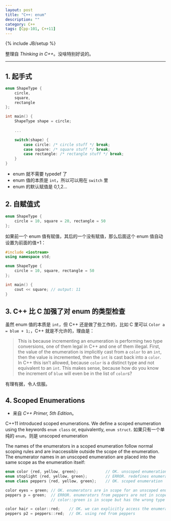 ```yaml
---
layout: post
title: "C++: enum"
description: ""
category: C++
tags: [Cpp-101, C++11]
---
```

{% include JB/setup %}

整理自 _Thinking in C++_。没啥特别好说的。

-----

## 1. 起手式

```cpp
enum ShapeType {
	circle,
	square,
	rectangle
}; 

int main() {
	ShapeType shape = circle;
	
	...

	switch(shape) {
		case circle: /* circle stuff */ break;
		case square: /* square stuff */ break;
		case rectangle: /* rectangle stuff */ break;
	}
}
```

* enum 就不需要 typedef 了
* enum 值的本质是 `int`，所以可以用在 `switch` 里
* enum 的默认赋值是 0,1,2...

## 2. 自赋值式

```cpp
enum ShapeType {
	circle = 10, square = 20, rectangle = 50
};
```

如果前一个 enum 值有赋值，其后的一个没有赋值，那么后面这个 enum 值自动设置为前面的值+1：

```cpp
#include <iostream>
using namespace std;

enum ShapeType {
	circle = 10, square, rectangle = 50
};

int main() {
	cout << square; // output: 11
}
```

## 3. C++ 比 C 加强了对 enum 的类型检查

虽然 enum 值的本质是 `int`，但 C++ 还是做了些工作的，比如 C 里可以 `Color a = blue + 1;`，C++ 就是不允许的，理由是：

> This is because incrementing an enumeration is performing two type conversions, one of them legal in C++ and one of them illegal. First, the value of the enumeration is implicitly cast from a `color` to an `int`, then the value is incremented, then the `int` is cast back into a `color`. In C++ this isn’t allowed, because `color` is a distinct type and not equivalent to an `int`. This makes sense, because how do you know the increment of `blue` will even be in the list of `color`s?

有理有据，令人信服。

## 4. Scoped Enumerations

- 来自 _C++ Primer, 5th Edition_。

C++11 introduced scoped enumerations. We define a scoped enumeration using the keywords `enum class` or, equivalently, `enum struct`. 如果只有一个单纯的 `enum`，则是 unscoped enumeration

The names of the enumerators in a scoped enumeration follow normal scoping rules and are inaccessible outside the scope of the enumeration. The enumerator names in an unscoped enumeration are placed into the same scope as the enumeration itself:

```cpp
enum color {red, yellow, green};			// OK. unscoped enumeration
enum stoplight {red, yellow, green};		// ERROR. redefines enumerators
enum class peppers {red, yellow, green};	// OK. scoped enumeration

color eyes = green; // OK. enumerators are in scope for an unscoped enumeration
peppers p = green;	// ERROR. enumerators from peppers are not in scope
					// color::green is in scope but has the wrong type

color hair = color::red;	// OK. we can explicitly access the enumerators
peppers p2 = peppers::red;	// OK. using red from peppers
```
